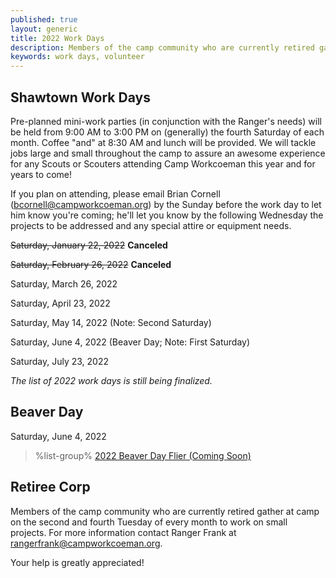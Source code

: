 ```yaml
---
published: true
layout: generic
title: 2022 Work Days
description: Members of the camp community who are currently retired gather at camp on the second and fourth Tuesday of every month to work on small projects. Your help is greatly appreciated!
keywords: work days, volunteer
---
```


## Shawtown Work Days

Pre-planned mini-work parties (in conjunction with the Ranger's needs) will be held from 9:00 AM to 3:00 PM on (generally) the fourth Saturday of each month. Coffee "and" at 8:30 AM and lunch will be provided. We will tackle jobs large and small throughout the camp to assure an awesome experience for any Scouts or Scouters attending Camp Workcoeman this year and for years to come!

If you plan on attending, please email Brian Cornell ([bcornell@campworkcoeman.org](mailto:bcornell@campworkcoeman.org)) by the Sunday before the work day to let him know you're coming; he'll let you know by the following Wednesday the projects to be addressed and any special attire or equipment needs.

~~Saturday, January 22, 2022~~ **Canceled**

~~Saturday, February 26, 2022~~ **Canceled**

Saturday, March 26, 2022

Saturday, April 23, 2022

Saturday, May 14, 2022 (Note: Second Saturday)

Saturday, June 4, 2022 (Beaver Day; Note: First Saturday)

Saturday, July 23, 2022

*The list of 2022 work days is still being finalized.*

## Beaver Day

Saturday, June 4, 2022

> %list-group%
> <a href="{{ site.url }}/pdf/2021/2021-beaver-day-flier.pdf" class="list-group-item">2022 Beaver Day Flier (Coming Soon)</a>

## Retiree Corp

Members of the camp community who are currently retired gather at camp on the
second and fourth Tuesday of every month to work on small projects. For more
information contact Ranger Frank at [rangerfrank@campworkcoeman.org](mailto:rangerfrank@campworkcoeman.org).

Your help is greatly appreciated!
